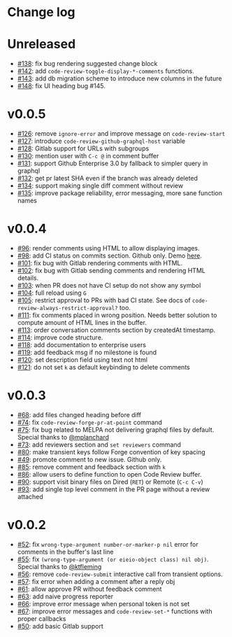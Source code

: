 # Change log

# Unreleased

- [#138](https://github.com/wandersoncferreira/code-review/pull/138): fix bug rendering suggested change block
- [#142](https://github.com/wandersoncferreira/code-review/pull/142): add `code-review-toggle-display-*-comments` functions.
- [#143](https://github.com/wandersoncferreira/code-review/pull/143): add db migration scheme to introduce new columns in the future
- [#148](https://github.com/wandersoncferreira/code-review/pull/148): fix UI heading bug #145.

# v0.0.5

- [#126](https://github.com/wandersoncferreira/code-review/pull/126): remove `ignore-error` and improve message on `code-review-start`
- [#127](https://github.com/wandersoncferreira/code-review/pull/127): introduce `code-review-github-graphql-host` variable
- [#128](https://github.com/wandersoncferreira/code-review/pull/128): Gitlab support for URLs with subgroups
- [#130](https://github.com/wandersoncferreira/code-review/pull/130): mention user with `C-c @` in comment buffer
- [#131](https://github.com/wandersoncferreira/code-review/pull/131): support Github Enterprise 3.0 by fallback to simpler query in graphql
- [#132](https://github.com/wandersoncferreira/code-review/pull/132): get pr latest SHA even if the branch was already deleted
- [#134](https://github.com/wandersoncferreira/code-review/pull/134): support making single diff comment without review
- [#135](https://github.com/wandersoncferreira/code-review/pull/135): improve package reliability, error messaging, more sane function names

# v0.0.4

- [#96](https://github.com/wandersoncferreira/code-review/pull/96): render comments using HTML to allow displaying images.
- [#98](https://github.com/wandersoncferreira/code-review/pull/98): add CI status on commits section. Github only. Demo [here](https://github.com/wandersoncferreira/code-review/pull/98).
- [#101](https://github.com/wandersoncferreira/code-review/pull/101): fix bug with Gitlab rendering comments with HTML.
- [#102](https://github.com/wandersoncferreira/code-review/pull/102): fix bug with Gitlab sending comments and rendering HTML details.
- [#103](https://github.com/wandersoncferreira/code-review/pull/103): when PR does not have CI setup do not show any symbol
- [#104](https://github.com/wandersoncferreira/code-review/pull/104): full reload using `G`
- [#105](https://github.com/wandersoncferreira/code-review/pull/105): restrict approval to PRs with bad CI state. See docs of `code-review-always-restrict-approval?` too.
- [#111](https://github.com/wandersoncferreira/code-review/pull/111): fix comments placed in wrong position. Needs better solution to compute amount of HTML lines in the buffer.
- [#113](https://github.com/wandersoncferreira/code-review/pull/113): order conversation comments section by createdAt timestamp.
- [#114](https://github.com/wandersoncferreira/code-review/pull/114): improve code structure.
- [#118](https://github.com/wandersoncferreira/code-review/pull/118): add documentation to enterprise users
- [#119](https://github.com/wandersoncferreira/code-review/pull/119): add feedback msg if no milestone is found
- [#120](https://github.com/wandersoncferreira/code-review/pull/120): set description field using text not html
- [#121](https://github.com/wandersoncferreira/code-review/pull/121): do not set `k` as default keybinding to delete comments

# v0.0.3

- [#68](https://github.com/wandersoncferreira/code-review/pull/68): add files changed heading before diff
- [#74](https://github.com/wandersoncferreira/code-review/pull/74): fix `code-review-forge-pr-at-point` command
- [#75](https://github.com/wandersoncferreira/code-review/pull/75): fix bug related to MELPA not delivering graphql files by default. Special thanks to [@mplanchard](https://github.com/mplanchard)
- [#73](https://github.com/wandersoncferreira/code-review/pull/73): add reviewers section and `set reviewers` command
- [#80](https://github.com/wandersoncferreira/code-review/pull/80): make transient keys follow Forge convention of key spacing
- [#49](https://github.com/wandersoncferreira/code-review/pull/46): promote comment to new issue. Github only.
- [#85](https://github.com/wandersoncferreira/code-review/pull/85): remove comment and feedback section with `k`
- [#86](https://github.com/wandersoncferreira/code-review/pull/86): allow users to define function to open Code Review buffer.
- [#90](https://github.com/wandersoncferreira/code-review/pull/90): support visit binary files on Dired (`RET`) or Remote (`C-c C-v`)
- [#93](https://github.com/wandersoncferreira/code-review/pull/93): add single top level comment in the PR page without a review attached


# v0.0.2

- [#52](https://github.com/wandersoncferreira/code-review/pull/52): fix `wrong-type-argument number-or-marker-p nil` error for comments in the buffer's last line
- [#55](https://github.com/wandersoncferreira/code-review/pull/55): fix `(wrong-type-argument (or eieio-object class) nil obj)`. Special thanks to [@ktfleming](https://github.com/ktfleming)
- [#56](https://github.com/wandersoncferreira/code-review/pull/56): remove `code-review-submit` interactive call from transient options.
- [#57](https://github.com/wandersoncferreira/code-review/pull/57): fix error when adding a comment after a reply obj
- [#61](https://github.com/wandersoncferreira/code-review/pull/61): allow approve PR without feedback comment
- [#63](https://github.com/wandersoncferreira/code-review/pull/63): add naive progress reporter
- [#66](https://github.com/wandersoncferreira/code-review/pull/66): improve error message when personal token is not set
- [#67](https://github.com/wandersoncferreira/code-review/pull/67): improve error messages and `code-review-set-*` functions with proper callbacks
- [#50](https://github.com/wandersoncferreira/code-review/pull/50): add basic Gitlab support
